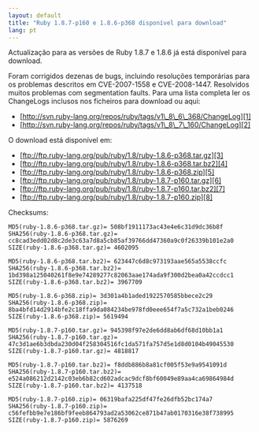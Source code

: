```yaml
---
layout: default
title: "Ruby 1.8.7-p160 e 1.8.6-p368 disponível para download"
lang: pt
---
```


Actualização para as versões de Ruby 1.8.7 e 1.8.6 já está disponível
para download.

Foram corrigidos dezenas de bugs, incluindo resoluções temporárias para
os problemas descritos em CVE-2007-1558 e CVE-2008-1447. Resolvidos
muitos problemas com segmentation faults. Para uma lista completa ler os
ChangeLogs inclusos nos ficheiros para download ou aqui:

* [http://svn.ruby-lang.org/repos/ruby/tags/v1\_8\_6\_368/ChangeLog][1]
* [http://svn.ruby-lang.org/repos/ruby/tags/v1\_8\_7\_160/ChangeLog][2]

O download está disponível em:

* [ftp://ftp.ruby-lang.org/pub/ruby/1.8/ruby-1.8.6-p368.tar.gz][3]
* [ftp://ftp.ruby-lang.org/pub/ruby/1.8/ruby-1.8.6-p368.tar.bz2][4]
* [ftp://ftp.ruby-lang.org/pub/ruby/1.8/ruby-1.8.6-p368.zip][5]
* [ftp://ftp.ruby-lang.org/pub/ruby/1.8/ruby-1.8.7-p160.tar.gz][6]
* [ftp://ftp.ruby-lang.org/pub/ruby/1.8/ruby-1.8.7-p160.tar.bz2][7]
* [ftp://ftp.ruby-lang.org/pub/ruby/1.8/ruby-1.8.7-p160.zip][8]

Checksums:

    
    MD5(ruby-1.8.6-p368.tar.gz)= 508bf1911173ac43e4e6c31d9dc36b8f
    SHA256(ruby-1.8.6-p368.tar.gz)= cc8cad3edd02d8c2de3c63a7d8a5cb85af39766dd47360a9c0f26339b101e2a0
    SIZE(ruby-1.8.6-p368.tar.gz)= 4602095
    
    MD5(ruby-1.8.6-p368.tar.bz2)= 623447c6d8c973193aae565a5538ccfc
    SHA256(ruby-1.8.6-p368.tar.bz2)= 1bd398a125040261f8e9e74289277c82063aae174ada9f300d2bea0a42ccdcc1
    SIZE(ruby-1.8.6-p368.tar.bz2)= 3967709
    
    MD5(ruby-1.8.6-p368.zip)= 3d301a4b1aded1922570585bbece2c29
    SHA256(ruby-1.8.6-p368.zip)= 8ba4bfd14d2914bfe2c18ffa9da084234be978fd0eee654f7a5c732a1beb0246
    SIZE(ruby-1.8.6-p368.zip)= 5619494
    
    MD5(ruby-1.8.7-p160.tar.gz)= 945398f97e2de6dd8ab6df68d10bb1a1
    SHA256(ruby-1.8.7-p160.tar.gz)= 47c3d1ae6b3dbda230d04f258304516fc1da571fa757d5e1d8d0104b49045530
    SIZE(ruby-1.8.7-p160.tar.gz)= 4818817
    
    MD5(ruby-1.8.7-p160.tar.bz2)= f8ddb886b8a81cf005f53e9a9541091d
    SHA256(ruby-1.8.7-p160.tar.bz2)= e524a086212d2142c03eb6b82cd602adcac9dcf8bf60049e89aa4ca69864984d
    SIZE(ruby-1.8.7-p160.tar.bz2)= 4137518
    
    MD5(ruby-1.8.7-p160.zip)= 06319bafa225df47fe26dfb52bc174a7
    SHA256(ruby-1.8.7-p160.zip)= c56fefbb9e7e186bf9feeb864793ad2a53062ce871b47ab0170316e38f738995
    SIZE(ruby-1.8.7-p160.zip)= 5876269



[1]: http://svn.ruby-lang.org/repos/ruby/tags/v1_8_6_368/ChangeLog 
[2]: http://svn.ruby-lang.org/repos/ruby/tags/v1_8_7_160/ChangeLog 
[3]: ftp://ftp.ruby-lang.org/pub/ruby/1.8/ruby-1.8.6-p368.tar.gz 
[4]: ftp://ftp.ruby-lang.org/pub/ruby/1.8/ruby-1.8.6-p368.tar.bz2 
[5]: ftp://ftp.ruby-lang.org/pub/ruby/1.8/ruby-1.8.6-p368.zip 
[6]: ftp://ftp.ruby-lang.org/pub/ruby/1.8/ruby-1.8.7-p160.tar.gz 
[7]: ftp://ftp.ruby-lang.org/pub/ruby/1.8/ruby-1.8.7-p160.tar.bz2 
[8]: ftp://ftp.ruby-lang.org/pub/ruby/1.8/ruby-1.8.7-p160.zip 
